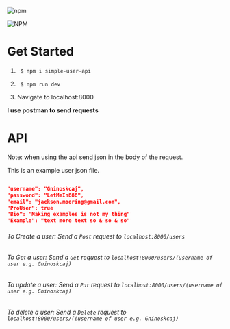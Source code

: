 ![npm](https://img.shields.io/npm/v/simple-user-api.svg)

![NPM](https://img.shields.io/npm/l/simple-user-api.svg)

# Get Started

1. ```shell
	$ npm i simple-user-api
	```


2. ```shell
	$ npm run dev
	```

3. Navigate to localhost:8000



__I use postman to send requests__

# API
Note: when using the api send json in the body of the request.

This is an example user json file. 

```json

"username": "Gninoskcaj",
"password": "LetMeIn888",
"email": "jackson.mooring@gmail.com",
"ProUser": true
"Bio": "Making examples is not my thing"
"Example": "text more text so & so & so"

```

###### To Create a user: Send a `Post` request to `localhost:8000/users`

###### To Get a user: Send a `Get` request to `localhost:8000/users/(username of user e.g. Gninoskcaj)`

###### To update a user: Send a `Put` request to `localhost:8000/users/(username of user e.g. Gninoskcaj)`

###### To delete a user: Send a `Delete` request to `localhost:8000/users/((username of user e.g. Gninoskcaj)`
